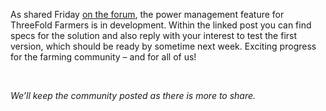 As shared Friday [on the forum](https://forum.threefold.io/t/tfgrid-power-management-feature-for-3-8-1/3721), the power management feature for ThreeFold Farmers is in development. Within the linked post you can find specs for the solution and also reply with your interest to test the first version, which should be ready by sometime next week. Exciting progress for the farming community – and for all of us!

<br/>

*We’ll keep the community posted as there is more to share.*